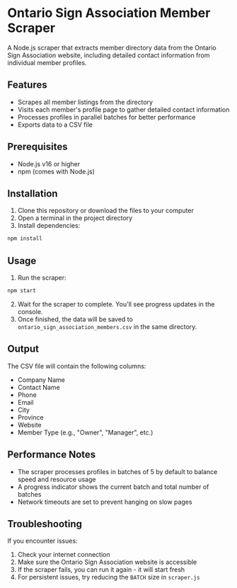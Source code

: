 # Ontario Sign Association Member Scraper

A Node.js scraper that extracts member directory data from the Ontario Sign Association website, including detailed contact information from individual member profiles.

## Features

- Scrapes all member listings from the directory
- Visits each member's profile page to gather detailed contact information
- Processes profiles in parallel batches for better performance
- Exports data to a CSV file

## Prerequisites

- Node.js v16 or higher
- npm (comes with Node.js)

## Installation

1. Clone this repository or download the files to your computer
2. Open a terminal in the project directory
3. Install dependencies:

```bash
npm install
```

## Usage

1. Run the scraper:

```bash
npm start
```

2. Wait for the scraper to complete. You'll see progress updates in the console.
3. Once finished, the data will be saved to `ontario_sign_association_members.csv` in the same directory.

## Output

The CSV file will contain the following columns:

- Company Name
- Contact Name
- Phone
- Email
- City
- Province
- Website
- Member Type (e.g., "Owner", "Manager", etc.)

## Performance Notes

- The scraper processes profiles in batches of 5 by default to balance speed and resource usage
- A progress indicator shows the current batch and total number of batches
- Network timeouts are set to prevent hanging on slow pages

## Troubleshooting

If you encounter issues:

1. Check your internet connection
2. Make sure the Ontario Sign Association website is accessible
3. If the scraper fails, you can run it again - it will start fresh
4. For persistent issues, try reducing the `BATCH` size in `scraper.js`
